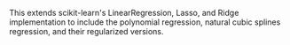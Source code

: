 This extends scikit-learn's LinearRegression, Lasso, and Ridge implementation to include the polynomial regression, natural cubic splines regression, and their regularized versions.

